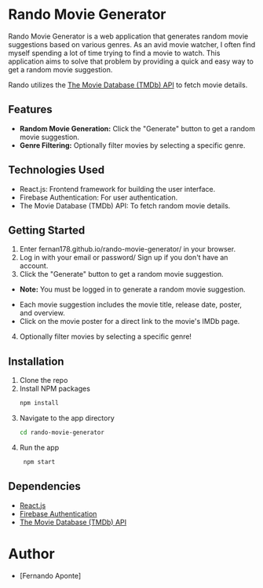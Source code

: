 # Rando Movie Generator

Rando Movie Generator is a web application that generates random movie suggestions based on various genres. As an avid movie watcher, I often find myself spending a lot of time trying to find a movie to watch. This application aims to solve that problem by providing a quick and easy way to get a random movie suggestion.

Rando utilizes the [The Movie Database (TMDb) API](https://www.themoviedb.org/documentation/api) to fetch movie details.

## Features

- **Random Movie Generation:** Click the "Generate" button to get a random movie suggestion.
- **Genre Filtering:** Optionally filter movies by selecting a specific genre.

## Technologies Used

- React.js: Frontend framework for building the user interface.
- Firebase Authentication: For user authentication.
- The Movie Database (TMDb) API: To fetch random movie details.

## Getting Started

1. Enter fernan178.github.io/rando-movie-generator/ in your browser.
2. Log in with your email or password/ Sign up if you don't have an account.
3. Click the "Generate" button to get a random movie suggestion.
- **Note:** You must be logged in to generate a random movie suggestion.
* Each movie suggestion includes the movie title, release date, poster, and overview.
* Click on the movie poster for a direct link to the movie's IMDb page.
4. Optionally filter movies by selecting a specific genre!

## Installation

1. Clone the repo
2. Install NPM packages
   ```sh
   npm install
   ```
3. Navigate to the app directory
   ```sh
   cd rando-movie-generator
   ```
3. Run the app
   ```sh
    npm start
    ```

## Dependencies

- [React.js](https://reactjs.org/)
- [Firebase Authentication](https://firebase.google.com/docs/auth)
- [The Movie Database (TMDb) API](https://www.themoviedb.org/documentation/api)

# Author

- [Fernando Aponte]
